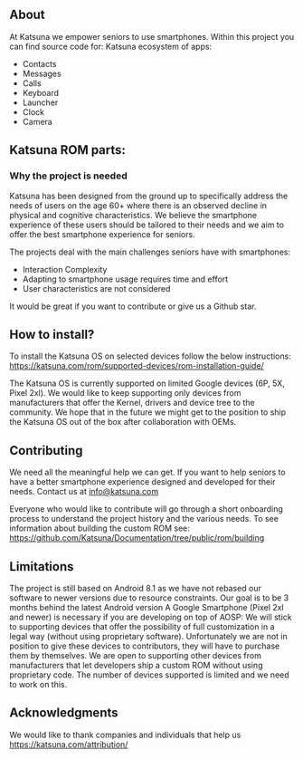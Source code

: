 ## About
At Katsuna we empower seniors to use smartphones.
Within this project you can find source code for:
Katsuna ecosystem of apps:
- Contacts  
- Messages
- Calls
- Keyboard
- Launcher
- Clock
- Camera

## Katsuna ROM parts:
 
### Why the project is needed

Katsuna has been designed from the ground up to specifically address the needs of users on the age 60+ where there is an observed decline in physical and cognitive characteristics.
We believe the smartphone experience of these users should be tailored to their needs and we aim to offer the best smartphone experience for seniors.

The projects deal with the main challenges seniors have with smartphones:
- Interaction Complexity
- Adapting to smartphone usage requires time and effort
- User characteristics are not considered

It would be great if you want to contribute or give us a Github star.

## How to install?
To install the Katsuna OS on selected devices follow the below instructions:
https://katsuna.com/rom/supported-devices/rom-installation-guide/
 
The Katsuna OS is currently supported on limited Google devices (6P, 5X, Pixel 2xl). We would like to keep supporting only devices from manufacturers that offer the Kernel, drivers and device tree to the community. We hope that in the future we might get to the position to ship the Katsuna OS out of the box after collaboration with OEMs.
 
## Contributing

We need all the meaningful help we can get. If you want to help seniors to have a better smartphone experience designed and developed for their needs. Contact us at info@katsuna.com

Everyone who would like to contribute will go through a short onboarding process to understand the project history and the various needs.
To see information about building the custom ROM see:
https://github.com/Katsuna/Documentation/tree/public/rom/building

## Limitations
The project is still based on Android 8.1 as we have not rebased our software to newer versions due to resource constraints. Our goal is to be 3 months behind the latest Android version
A Google Smartphone (Pixel 2xl and newer) is necessary if you are developing on top of AOSP: We will stick to supporting devices that offer the possibility of full customization in a legal way (without using proprietary software). Unfortunately we are not in position to give these devices to contributors, they will have to purchase them by themselves. We are open to supporting other devices from manufacturers that let developers ship a custom ROM without using proprietary code. The number of devices supported is limited and we need to work on this.
 
## Acknowledgments
We would like to thank companies and individuals that help us
https://katsuna.com/attribution/
